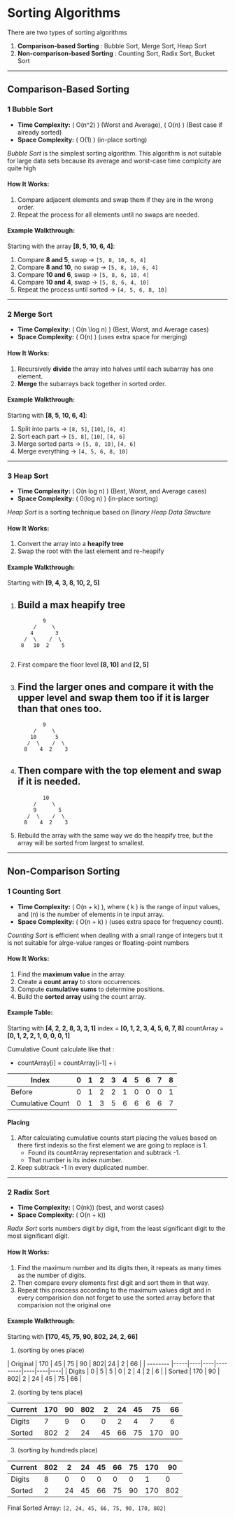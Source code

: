#  Sorting Algorithms

There are two types of sorting algorithms 

1. **Comparison-based Sorting** : Bubble Sort, Merge Sort, Heap Sort
2. **Non-comparison-based Sorting** : Counting Sort, Radix Sort, Bucket Sort

---

##  Comparison-Based Sorting

### 1️ Bubble Sort
- **Time Complexity:** \( O(n^2) \) (Worst and Average), 
                        \( O(n) \) (Best case if already sorted)
- **Space Complexity:** \( O(1) \) (in-place sorting)

*Bubble Sort* is the simplest sorting algorithm. This algorithm is not suitable for large data sets because its average and worst-case time complcity are quite high

####  How It Works:
1. Compare adjacent elements and swap them if they are in the wrong order.
2. Repeat the process for all elements until no swaps are needed.

####  Example Walkthrough:

Starting with the array **[8, 5, 10, 6, 4]**:

1. Compare **8 and 5**, swap → `[5, 8, 10, 6, 4]`
2. Compare **8 and 10**, no swap → `[5, 8, 10, 6, 4]`
3. Compare **10 and 6**, swap → `[5, 8, 6, 10, 4]`
4. Compare **10 and 4**, swap → `[5, 8, 6, 4, 10]`
5. Repeat the process until sorted → `[4, 5, 6, 8, 10]`


---

### 2️ Merge Sort
- **Time Complexity:** \( O(n \log n) \) (Best, Worst, and Average cases)
- **Space Complexity:** \( O(n) \) (uses extra space for merging)

####  How It Works:
1. Recursively **divide** the array into halves until each subarray has one element.
2. **Merge** the subarrays back together in sorted order.

####  Example Walkthrough:

Starting with **[8, 5, 10, 6, 4]**:

1. Split into parts → `[8, 5]`, `[10]`, `[6, 4]`
2. Sort each part → `[5, 8]`, `[10]`, `[4, 6]`
3. Merge sorted parts → `[5, 8, 10]`, `[4, 6]`
4. Merge everything → `[4, 5, 6, 8, 10]`


---

### 3 Heap Sort
- **Time Complexity:** \( O(n log n) \) (Best, Worst, and Average cases)
- **Space Complexity:** \( 0(log n) \) (in-place sorting)

*Heap Sort* is a sorting technique based on *Binary Heap Data Structure*

#### How It Works:
1. Convert the array into a **heapify tree**
2. Swap the root with the last element and re-heapify

#### Example Walkthrough:

Starting with **[9, 4, 3, 8, 10, 2, 5]**

1. Build a max heapify tree
    -  
    ```
            9
         /     \
        4       3
      /  \    /  \
     8   10  2    5
   

2. First compare the floor level **[8, 10]** and **[2, 5]**
3. Find the larger ones and compare it with the upper level and swap them too if it is larger than that ones too.
    -    
    ```
            9
         /     \
        10      5
       /  \    /  \
      8    4  2    3
    ```

4. Then compare with the top element and swap if it is needed.
    -    
    ```
            10
         /     \
         9       5
       /  \    /  \
      8    4  2    3
    ```

5. Rebuild the array with the same way we do the heapify tree, but the array will be sorted from largest to smallest.

---

##  Non-Comparison Sorting

### 1 Counting Sort
- **Time Complexity:** \( O(n + k) \), where \( k \) is the range of input values, and \(n\) is the number of elements in te input array. 
- **Space Complexity:** \( O(n + k) \) (uses extra space for frequency count).

*Counting Sort* is efficient when dealing with a small range of integers but it is not suitable for alrge-value ranges or floating-point numbers

####  How It Works:
1. Find the **maximum value** in the array.
2. Create a **count array** to store occurrences.
3. Compute **cumulative sums** to determine positions.
4. Build the **sorted array** using the count array.

####  Example Table:

Starting with **[4, 2, 2, 8, 3, 3, 1]**
index      = **[0, 1, 2, 3, 4, 5, 6, 7, 8]**
countArray = **[0, 1, 2, 2, 1, 0, 0, 0, 1]**

Cumulative Count calculate like that :
- countArray[i] = countArray[i-1] + i 

|      Index       | 0  | 1  | 2  | 3  | 4  | 5  | 6  | 7  | 8  |
|     --------     |----|----|----|----|----|----|----|----|----|
|      Before      | 0  | 1  | 2  | 2  | 1  | 0  | 0  | 0  | 1  |
| Cumulative Count | 0  | 1  | 3  | 5  | 6  | 6  | 6  | 6  | 7  |

#### Placing
1. After calculating cumulative counts start placing the values based on there first indexis so the first element we are going to replace is 1.
    - Found its countArray representation and subtrack -1.
    - That number is its index number.
2. Keep subtrack -1 in every duplicated number.
    
---

### 2 Radix Sort
- **Time Complexity:** \( O(nk)\) (best, and worst cases)
- **Space Complexity:** \( O(n + k)\) 

*Radix Sort* sorts numbers digit by digit, from the least significant digit to the most significant digit.

#### How It Works:
1. Find the maximum number and its digits then, it repeats as many times as the number of digits.
2. Then compare every elements first digit and sort them in that way.
3. Repeat this proccess according to the maximum values digit and in every comparision don not forget to use the sorted array before that comparision not the original one

#### Example Walkthrough:

Starting with **[170, 45, 75, 90, 802, 24, 2, 66]**

1. (sorting by ones place)

| Original | 170 | 45 | 75 | 90 | 802| 24 | 2  | 66 |
| -------- |-----|----|----|---------|----|----|----|
|  Digits  |  0  |  5 |  5 |  0 |  2 |  4 |  2 |  6 | 
|  Sorted  | 170 | 90 | 802|  2 | 24 | 45 | 75 | 66 |

2. (sorting by tens place)

|  Current | 170 | 90 | 802| 2  | 24 | 45 | 75 | 66 |
| -------- |-----|----|----|----|----|----|----|----|
|  Digits  |  7  |  9 |  0 |  0 |  2 |  4 |  7 |  6 | 
|  Sorted  | 802 | 2  | 24 | 45 | 66 | 75 | 170| 90 |

3. (sorting by hundreds place)

|  Current | 802 | 2  | 24 | 45 | 66 | 75 | 170| 90 |
| -------- |-----|----|----|----|----|----|----|----|
|  Digits  |  8  |  0 |  0 |  0 |  0 |  0 |  1 |  0 | 
|  Sorted  |  2  | 24 | 45 | 66 | 75 | 90 | 170| 802|

Final Sorted Array:
`[2, 24, 45, 66, 75, 90, 170, 802]`
